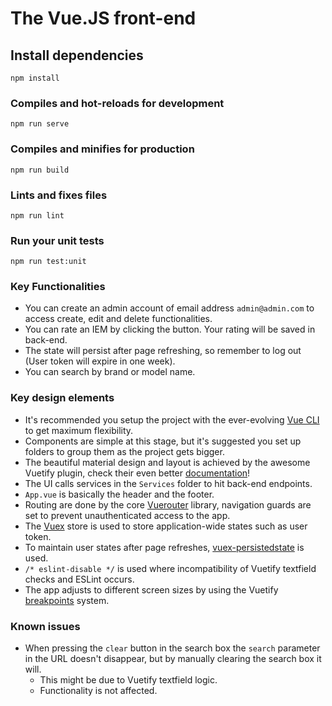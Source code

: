 # The Vue.JS front-end

## Install dependencies
```
npm install
```

### Compiles and hot-reloads for development
```
npm run serve
```

### Compiles and minifies for production
```
npm run build
```

### Lints and fixes files
```
npm run lint
```

### Run your unit tests
```
npm run test:unit
```


### Key Functionalities
- You can create an admin account of email address `admin@admin.com` to access create, edit and delete functionalities.
- You can rate an IEM by clicking the button. Your rating will be saved in back-end.
- The state will persist after page refreshing, so remember to log out (User token will expire in one week).
- You can search by brand or model name.


### Key design elements
- It's recommended you setup the project with the ever-evolving [Vue CLI](https://cli.vuejs.org/guide/installation.html) to get maximum flexibility.
- Components are simple at this stage, but it's suggested you set up folders to group them as the project gets bigger.
- The beautiful material design and layout is achieved by the awesome Vuetify plugin, check their even better [documentation](https://vuetifyjs.com/en/getting-started/quick-start)!
- The UI calls services in the `Services` folder to hit back-end endpoints.
- `App.vue` is basically the header and the footer.
- Routing are done by the core [Vuerouter](https://router.vuejs.org/) library, navigation guards are set to prevent unauthenticated access to the app.
- The [Vuex](https://vuex.vuejs.org/) store is used to store application-wide states such as user token.
- To maintain user states after page refreshes, [vuex-persistedstate](https://github.com/robinvdvleuten/vuex-persistedstate#readme) is used.
- `/* eslint-disable */` is used where incompatibility of Vuetify textfield checks and ESLint occurs.
- The app adjusts to different screen sizes by using the Vuetify [breakpoints](https://vuetifyjs.com/en/layout/breakpoints#introduction) system.


### Known issues
- When pressing the `clear` button in the search box the `search` parameter in the URL doesn't disappear, but by manually clearing the search box it will.
  - This might be due to Vuetify textfield logic.
  - Functionality is not affected.
